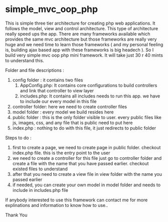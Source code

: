 simple_mvc_oop_php
==================

This is simple three tier architecture for creating php web applications. It follows the model, view and control architecture.
This type of architecture really speed ups the app. There are many frameworks available which provides the same mvc architecture
but those frameworks are really very huge and we need time to learn those frameworks ( and my personal feeling is, building 
ajax based app with these frameworks is big headech ). So I build very simple mvc oop php mini framework. It will take just
30 r 40 mints to understand this.

Folder and file descriptions :

  1. config folder : it contains two files
        1. AppConfig.php: It contains core configurations to build controllers and link that controller to view layer
        2. includes.php: It contains all includes needs to run this app. we have to include our every model in this file
  2. controller folder: here we need to create controller files
  3. model folder : every model we build resides here
  4. public folder : this is the only folder visible to user. every public files like js, images, css, and any file that is
                      public need to put here
  5. index.php : nothing to do with this file, it just redirects to public folder

Steps to do :

  1. first to create a page, we need to create page in public folder. checkout index.php file. this is the entry point to the user 
  2. we need to create a controller for this file just go to controller folder and create a file with the name that you have passed earlier. checkout existed files to understand
  3. after that you need to create a view file in view folder with the name you passed earlier
  4. if needed, you can create your own model in model folder and needs to include in includes.php file


If anybody interested to use this framework can contact me for more explinations and information to know how to use..

Thank You
